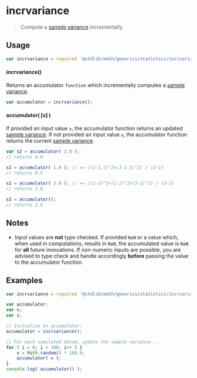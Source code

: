 incrvariance
===

> Compute a [sample variance][sample-variance] incrementally.


<!-- <usage> -->

## Usage

``` javascript
var incrvariance = require( '@stdlib/math/generics/statistics/incrvariance' );
```

#### incrvariance()

Returns an accumulator `function` which incrementally computes a [sample variance][sample-variance].

``` javascript
var accumulator = incrvariance();
```

#### accumulator( \[x\] )

If provided an input value `x`, the accumulator function returns an updated [sample variance][sample-variance]. If not provided an input value `x`, the accumulator function returns the current [sample variance][sample-variance].

``` javascript
var s2 = accumulator( 2.0 );
// returns 0.0

s2 = accumulator( 1.0 ); // => ((2-1.5)^2+(1-1.5)^2) / (2-1)
// returns 0.5

s2 = accumulator( 3.0 ); // => ((2-2)^2+(1-2)^2+(3-2)^2) / (3-1)
// returns 1.0

s2 = accumulator();
// returns 1.0
```

<!-- </usage> -->


<!-- <notes> -->

## Notes

* Input values are __not__ type checked. If provided `NaN` or a value which, when used in computations, results in `NaN`, the accumulated value is `NaN` for __all__ future invocations. If non-numeric inputs are possible, you are advised to type check and handle accordingly __before__ passing the value to the accumulator function.

<!-- </notes> -->


<!-- <examples> -->

## Examples

``` javascript
var incrvariance = require( '@stdlib/math/generics/statistics/incrvariance' );

var accumulator;
var v;
var i;

// Initialize an accumulator:
accumulator = incrvariance();

// For each simulated datum, update the sample variance...
for ( i = 0; i < 100; i++ ) {
    v = Math.random() * 100.0;
    accumulator( v );
}
console.log( accumulator() );
```

<!-- </examples> -->


<!-- <links> -->

[sample-variance]: https://en.wikipedia.org/wiki/Variance

<!-- </links> -->
